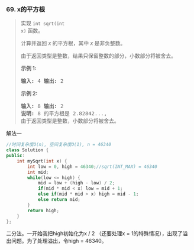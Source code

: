 ### 69. x的平方根

> <div class="content__2ebE"><div><p>实现&nbsp;<code>int sqrt(int
> x)</code>&nbsp;函数。</p>
> 
> <p>计算并返回&nbsp;<em>x</em>&nbsp;的平方根，其中&nbsp;<em>x </em>是非负整数。</p>
> 
> <p>由于返回类型是整数，结果只保留整数的部分，小数部分将被舍去。</p>
> 
> <p><strong>示例 1:</strong></p>
> 
> <pre><strong>输入:</strong> 4 <strong>输出:</strong> 2 </pre>
> 
> <p><strong>示例 2:</strong></p>
> 
> <pre><strong>输入:</strong> 8 <strong>输出:</strong> 2
> <strong>说明:</strong> 8 的平方根是 2.82842...,  &nbsp;   
> 由于返回类型是整数，小数部分将被舍去。 </pre> </div></div>

解法一
```cpp
//时间复杂度O(n), 空间复杂度O(1), n = 46340
class Solution {
public:
    int mySqrt(int x) {
        int low = 0, high = 46340;//sqrt(INT_MAX) = 46340
        int mid;
        while(low <= high) {
            mid = low + (high - low) / 2;
            if(mid * mid < x) low = mid + 1;
            else if(mid * mid > x) high = mid - 1;
            else return mid;
        }
        return high;
    }
};
```

二分法。一开始我把high初始化为x / 2 （还要处理x = 1的特殊情况），出现了溢出问题。为了处理溢出，令high = 46340。
